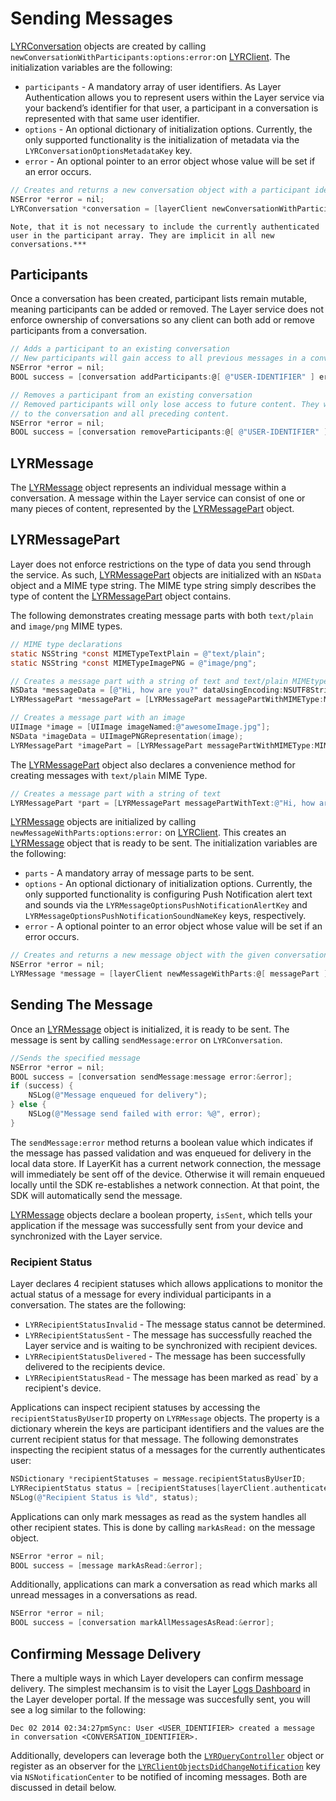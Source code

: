 # Sending Messages
[LYRConversation](/docs/api/ios#lyrconversation) objects are created by calling `newConversationWithParticipants:options:error:`on [LYRClient](/docs/api/ios#lyrclient). The initialization variables are the following:

* `participants` - A mandatory array of user identifiers. As Layer Authentication allows you to represent users within the Layer service via your backend’s identifier for that user, a participant in a conversation is represented with that same user identifier.
* `options` - An optional dictionary of initialization options. Currently, the only supported functionality is the initialization of metadata via the `LYRConversationOptionsMetadataKey` key.
* `error` - An optional pointer to an error object whose value will be set if an error occurs.

```objectivec
// Creates and returns a new conversation object with a participant identifier
NSError *error = nil;
LYRConversation *conversation = [layerClient newConversationWithParticipants:[NSSet setWithObjects:@"USER-IDENTIFIER", nil] options:nil error:&error];
```

```emphasis
Note, that it is not necessary to include the currently authenticated user in the participant array. They are implicit in all new conversations.***
```

## Participants

Once a conversation has been created, participant lists remain mutable, meaning participants can be added or removed. The Layer service does not enforce ownership of conversations so any client can both add or remove participants from a conversation.

```objectivec
// Adds a participant to an existing conversation
// New participants will gain access to all previous messages in a conversation.
NSError *error = nil;
BOOL success = [conversation addParticipants:@[ @"USER-IDENTIFIER" ] error:&error];

// Removes a participant from an existing conversation
// Removed participants will only lose access to future content. They will retain access
// to the conversation and all preceding content.
NSError *error = nil;
BOOL success = [conversation removeParticipants:@[ @"USER-IDENTIFIER" ] error:&error];
```

## LYRMessage

The [LYRMessage](/docs/api/ios#lyrmessage) object represents an individual message within a conversation. A message within the Layer service can consist of one or many pieces of content, represented by the [LYRMessagePart](/docs/api/ios#lyrmessagepart) object.

## LYRMessagePart

Layer does not enforce restrictions on the type of data you send through the service. As such, [LYRMessagePart](/docs/api/ios#lyrmessagepart) objects are initialized with an `NSData` object and a MIME type string. The MIME type string simply describes the type of content the [LYRMessagePart](/docs/api/ios#lyrmessagepart) object contains.

The following demonstrates creating message parts with both `text/plain` and `image/png` MIME types.

```objectivec
// MIME type declarations
static NSString *const MIMETypeTextPlain = @"text/plain";
static NSString *const MIMETypeImagePNG = @"image/png";

// Creates a message part with a string of text and text/plain MIMEtype.
NSData *messageData = [@"Hi, how are you?" dataUsingEncoding:NSUTF8StringEncoding];
LYRMessagePart *messagePart = [LYRMessagePart messagePartWithMIMEType:MIMETypeTextPlain data:messageData];

// Creates a message part with an image
UIImage *image = [UIImage imageNamed:@"awesomeImage.jpg"];
NSData *imageData = UIImagePNGRepresentation(image);
LYRMessagePart *imagePart = [LYRMessagePart messagePartWithMIMEType:MIMETypeImageJPG data:imageData];
```

The [LYRMessagePart](/docs/api/ios#lyrmessagepart) object also declares a convenience method for creating messages with `text/plain` MIME Type.

```objectivec
// Creates a message part with a string of text
LYRMessagePart *part = [LYRMessagePart messagePartWithText:@"Hi, how are you?"];
```

[LYRMessage](/docs/api/ios#lyrmessage) objects are initialized by calling `newMessageWithParts:options:error:` on [LYRClient](/docs/api/ios#lyrclient). This creates an [LYRMessage](/docs/api/ios#lyrmessage) object that is ready to be sent. The initialization variables are the following:

* `parts` - A mandatory array of message parts to be sent.
* `options` - An optional dictionary of initialization options. Currently, the only supported functionality is configuring Push Notification alert text and sounds via the `LYRMessageOptionsPushNotificationAlertKey` and `LYRMessageOptionsPushNotificationSoundNameKey` keys, respectively.
* `error` - A optional pointer to an error object whose value will be set if an error occurs.


```objectivec
// Creates and returns a new message object with the given conversation and array of message parts
NSError *error = nil;
LYRMessage *message = [layerClient newMessageWithParts:@[ messagePart ] options:nil error:&error];
```

## Sending The Message

Once an [LYRMessage](/docs/api/ios#lyrmessage) object is initialized, it is ready to be sent. The message is sent by calling `sendMessage:error` on `LYRConversation`.

```objectivec
//Sends the specified message
NSError *error = nil;
BOOL success = [conversation sendMessage:message error:&error];
if (success) {
	NSLog(@"Message enqueued for delivery");
} else {
	NSLog(@"Message send failed with error: %@", error);
}
```

The `sendMessage:error` method returns a boolean value which indicates if the message has passed validation and was enqueued for delivery in the local data store. If LayerKit has a current network connection, the message will immediately be sent off of the device. Otherwise it will remain enqueued locally until the SDK re-establishes a network connection. At that point, the SDK will automatically send the message.

[LYRMessage](/docs/api/ios#lyrmessage) objects declare a boolean property, `isSent`, which tells your application if the message was successfully sent from your device and synchronized with the Layer service.

### Recipient Status

Layer declares 4 recipient statuses which allows applications to monitor the actual status of a message for every individual participants in a conversation. The states are the following:

* `LYRRecipientStatusInvalid` - The message status cannot be determined.
* `LYRRecipientStatusSent` - The message has successfully reached the Layer service and is waiting to be synchronized with recipient devices.
* `LYRRecipientStatusDelivered` - The message has been successfully delivered to the recipients device.
* `LYRRecipientStatusRead` - The message has been marked as read` by a recipient's device.

Applications can inspect recipient statuses by accessing the `recipientStatusByUserID` property on `LYRMessage` objects. The property is a dictionary wherein the keys are participant identifiers and the values are the current recipient status for that message. The following demonstrates inspecting the recipient status of a messages for the currently authenticates user:

```objectivec
NSDictionary *recipientStatuses = message.recipientStatusByUserID;
LYRRecipientStatus status = [recipientStatuses[layerClient.authenticatedUserID] integerValue];
NSLog(@"Recipient Status is %ld", status);
```

Applications can only mark messages as read as the system handles all other recipient states. This is done by calling `markAsRead:` on the message object.

```objectivec
NSError *error = nil;
BOOL success = [message markAsRead:&error];
```

Additionally, applications can mark a conversation as read which marks all unread messages in a conversations as read.

```objectivec
NSError *error = nil;
BOOL success = [conversation markAllMessagesAsRead:&error];  
```

## Confirming Message Delivery

There a multiple ways in which Layer developers can confirm message delivery. The simplest mechansim is to visit the Layer [Logs Dashboard](https://developer.layer.com/dashboard/projects/layer-sample/logs) in the Layer developer portal. If the message was succesfully sent, you will see a log similar to the following:

```
Dec 02 2014 02:34:27pmSync: User <USER_IDENTIFIER> created a message in conversation <CONVERSATION_IDENTIFIER>.
```

Additionally, developers can leverage both the [`LYRQueryController`](#query) object or register as an observer for the [`LYRClientObjectsDidChangeNotification`](#sync-notifications) key via `NSNotificationCenter` to be notified of incoming messages. Both are discussed in detail below.
